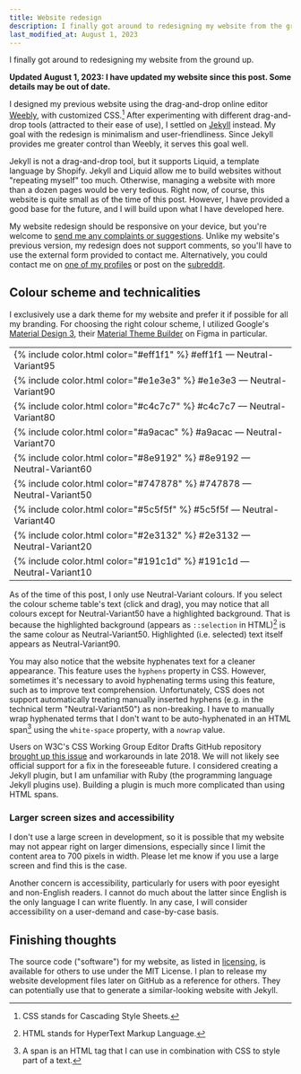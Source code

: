 ```yaml
---
title: Website redesign
description: I finally got around to redesigning my website from the ground up
last_modified_at: August 1, 2023
---
```


I finally got around to redesigning my website from the ground up.

**Updated August 1, 2023: I have updated my website since this post. Some details may be out of date.**

I designed my previous website using the drag-and-drop online editor <a href="https://weebly.com/" target="_blank">Weebly</a>, with customized CSS.[^1] After experimenting with different drag-and-drop tools (attracted to their ease of use), I settled on <a href="https://jekyllrb.com/" target="_blank">Jekyll</a> instead. My goal with the redesign is minimalism and user-friendliness. Since Jekyll provides me greater control than Weebly, it serves this goal well.

Jekyll is not a drag-and-drop tool, but it supports Liquid, a template language by Shopify. Jekyll and Liquid allow me to build websites without "repeating myself" too much. Otherwise, managing a website with more than a dozen pages would be very tedious. Right now, of course, this website is quite small as of the time of this post. However, I have provided a good base for the future, and I will build upon what I have developed here.

My website redesign should be responsive on your device, but you're welcome to <a href="https://tally.so/r/mOaDRp" target="_blank">send me any complaints or suggestions</a>. Unlike my website's previous version, my redesign does not support comments, so you'll have to use the external form provided to contact me. Alternatively, you could contact me on [one of my profiles](/about#profiles) or post on the <a href="https://www.reddit.com/r/SchizoidNightmares/" target="_blank">subreddit</a>.

## Colour scheme and technicalities
I exclusively use a dark theme for my website and prefer it if possible for all my branding. For choosing the right colour scheme, I utilized Google's <a href="https://m3.material.io/" target="_blank">Material Design 3</a>, their <a href="https://www.figma.com/community/plugin/1034969338659738588/Material-Theme-Builder" target="_blank">Material Theme Builder</a> on Figma in particular.

<div class="table" markdown=0>
  <table class="mono">
    <tr><td>{% include color.html color="#eff1f1" %} #eff1f1 — Neutral-Variant95</td></tr>
    <tr><td>{% include color.html color="#e1e3e3" %} #e1e3e3 — Neutral-Variant90</td></tr>
    <tr><td>{% include color.html color="#c4c7c7" %} #c4c7c7 — Neutral-Variant80</td></tr>
    <tr><td>{% include color.html color="#a9acac" %} #a9acac — Neutral-Variant70</td></tr>
    <tr><td>{% include color.html color="#8e9192" %} #8e9192 — Neutral-Variant60</td></tr>
    <tr><td>{% include color.html color="#747878" %} #747878 — Neutral-Variant50</td></tr>
    <tr><td>{% include color.html color="#5c5f5f" %} #5c5f5f — Neutral-Variant40</td></tr>
    <tr><td>{% include color.html color="#2e3132" %} #2e3132 — Neutral-Variant20</td></tr>
    <tr><td>{% include color.html color="#191c1d" %} #191c1d — Neutral-Variant10</td></tr>
  </table>
</div>

As of the time of this post, I only use Neutral-Variant colours. If you select the colour scheme table's text (click and drag), you may notice that all colours except for Neutral-Variant50 have a highlighted background. That is because the highlighted background (appears as ```::selection``` in HTML)[^2] is the same colour as Neutral-Variant50. Highlighted (i.e. selected) text itself appears as Neutral-Variant90.

You may also notice that the website hyphenates text for a cleaner appearance. This feature uses the ```hyphens``` property in CSS. However, sometimes it's necessary to avoid hyphenating terms using this feature, such as to improve text comprehension. Unfortunately, CSS does not support automatically treating manually inserted hyphens (e.g. in the technical term "Neutral-Variant50") as non-breaking. I have to manually wrap hyphenated terms that I don't want to be auto-hyphenated in an HTML span[^3] using the ```white-space``` property, with a ```nowrap``` value.

Users on W3C's CSS Working Group Editor Drafts GitHub repository <a href="https://github.com/w3c/csswg-drafts/issues/3434" target="_blank">brought up this issue</a> and workarounds in late 2018. We will not likely see official support for a fix in the foreseeable future. I considered creating a Jekyll plugin, but I am unfamiliar with Ruby (the programming language Jekyll plugins use). Building a plugin is much more complicated than using HTML spans.

### Larger screen sizes and accessibility
I don't use a large screen in development, so it is possible that my website may not appear right on larger dimensions, especially since I limit the content area to 700 pixels in width. Please let me know if you use a large screen and find this is the case.

Another concern is accessibility, particularly for users with poor eyesight and non-English readers. I cannot do much about the latter since English is the only language I can write fluently. In any case, I will consider accessibility on a user-demand and case-by-case basis.

## Finishing thoughts
The source code ("software") for my website, as listed in [licensing](/terms#licensing), is available for others to use under the MIT License. I plan to release my website development files later on GitHub as a reference for others. They can potentially use that to generate a similar-looking website with Jekyll.

[^1]: CSS stands for Cascading Style Sheets.
[^2]: HTML stands for HyperText Markup Language.
[^3]: A span is an HTML tag that I can use in combination with CSS to style part of a text.